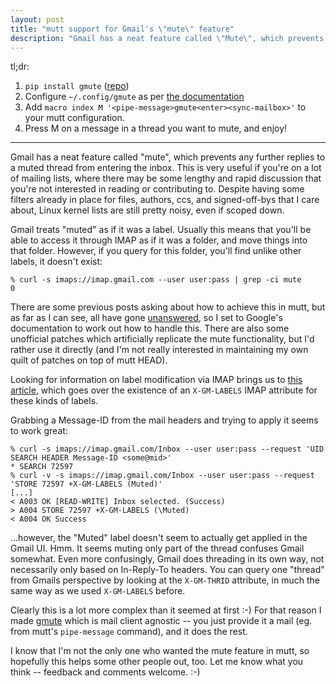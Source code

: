```yaml
---
layout: post
title: "mutt support for Gmail's \"mute\" feature"
description: "Gmail has a neat feature called \"Mute\", which prevents any further replies to a muted thread from entering the inbox. I've now created a tool, gmute, to help with this."
---
```


tl;dr:

1. `pip install gmute` ([repo](https://github.com/cdown/gmute))
2. Configure `~/.config/gmute` as per [the
   documentation](https://github.com/cdown/gmute/blob/master/README.rst)
3. Add `macro index M '<pipe-message>gmute<enter><sync-mailbox>'` to your mutt
   configuration.
4. Press M on a message in a thread you want to mute, and enjoy!

---

Gmail has a neat feature called "mute", which prevents any further replies to a
muted thread from entering the inbox. This is very useful if you're on a lot of
mailing lists, where there may be some lengthy and rapid discussion that you're
not interested in reading or contributing to. Despite having some filters
already in place for files, authors, ccs, and signed-off-bys that I care about,
Linux kernel lists are still pretty noisy, even if scoped down.

Gmail treats "muted" as if it was a label. Usually this means that you'll be
able to access it through IMAP as if it was a folder, and move things into that
folder. However, if you query for this folder, you'll find unlike other labels,
it doesn't exist:

    % curl -s imaps://imap.gmail.com --user user:pass | grep -ci mute
    0

There are some previous posts asking about how to achieve this in mutt, but as
far as I can see, all have gone
[unanswered](http://www.yqcomputer.com/446_1965_1.htm), so I set to Google's
documentation to work out how to handle this. There are also some unofficial
patches which artificially replicate the mute functionality, but I'd rather use
it directly (and I'm not really interested in maintaining my own quilt of
patches on top of mutt HEAD).

Looking for information on label modification via IMAP brings us to [this
article](https://developers.google.com/gmail/imap/imap-extensions#access_to_gmail_labels_x-gm-labels),
which goes over the existence of an `X-GM-LABELS` IMAP attribute for these
kinds of labels.

Grabbing a Message-ID from the mail headers and trying to apply it seems to
work great:

    % curl -s imaps://imap.gmail.com/Inbox --user user:pass --request 'UID SEARCH HEADER Message-ID <some@mid>'
    * SEARCH 72597
    % curl -v -s imaps://imap.gmail.com/Inbox --user user:pass --request 'STORE 72597 +X-GM-LABELS (Muted)'
    [...]
    < A003 OK [READ-WRITE] Inbox selected. (Success)
    > A004 STORE 72597 +X-GM-LABELS (\Muted)
    < A004 OK Success

...however, the "Muted" label doesn't seem to actually get applied in the Gmail
UI. Hmm. It seems muting only part of the thread confuses Gmail somewhat. Even
more confusingly, Gmail does threading in its own way, not necessarily only
based on In-Reply-To headers. You can query one "thread" from Gmails
perspective by looking at the `X-GM-THRID` attribute, in much the same way as
we used `X-GM-LABELS` before.

Clearly this is a lot more complex than it seemed at first :-) For that reason
I made [gmute](https://github.com/cdown/gmute) which is mail client agnostic --
you just provide it a mail (eg. from mutt's `pipe-message` command), and it
does the rest.

I know that I'm not the only one who wanted the mute feature in mutt, so
hopefully this helps some other people out, too. Let me know what you think --
feedback and comments welcome. :-)

